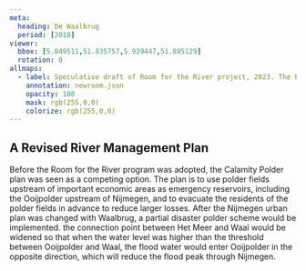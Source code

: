 ```yaml
---
meta:
  heading: De Waalbrug
  period: [2010]
viewer:
  bbox: [5.849511,51.835757,5.929447,51.885129]
  rotation: 0
allmaps:
  - label: Speculative draft of Room for the River project, 2023. The Berlage.
    annotation: newroom.json
    opacity: 100
    mask: rgb(255,0,0)
    colorize: rgb(255,0,0)
---
```


## A Revised River Management Plan

Before the Room for the River program was adopted, the Calamity Polder plan was seen as a competing option. The plan is to use polder fields upstream of important economic areas as emergency reservoirs, including the Ooijpolder upstream of Nijmegen, and to evacuate the residents of the polder fields in advance to reduce larger losses. After the Nijmegen urban plan was changed with Waalbrug, a partial disaster polder scheme would be implemented. the connection point between Het Meer and Waal would be widened so that when the water level was higher than the threshold between Ooijpolder and Waal, the flood water would enter Ooijpolder in the opposite direction, which will reduce the flood peak through Nijmegen.
